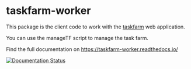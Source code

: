 taskfarm-worker
===============
This package is the client code to work with the [taskfarm](https://github.com/mhagdorn/taskfarm) web application.

You can use the manageTF script to manage the task farm.

Find the full documentation on https://taskfarm-worker.readthedocs.io/

[![Documentation Status](https://readthedocs.org/projects/taskfarm-worker/badge/?version=latest)](https://taskfarm-worker.readthedocs.io/en/latest/?badge=latest)

